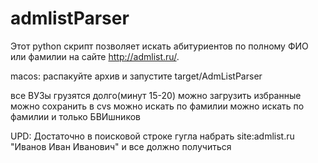 # admlistParser
Этот python скрипт позволяет искать абитуриентов по полному ФИО или фамилии на сайте http://admlist.ru/.

macos:
распакуйте архив и запустите target/AdmListParser

все ВУЗы грузятся долго(минут 15-20)
можно загрузить избранные 
можно сохранить в cvs
можно искать по фамилии
можно искать по фамилии и только БВИшников

UPD: Достаточно в поисковой строке гугла набрать site:admlist.ru "Иванов Иван Иванович" и все должно получиться
